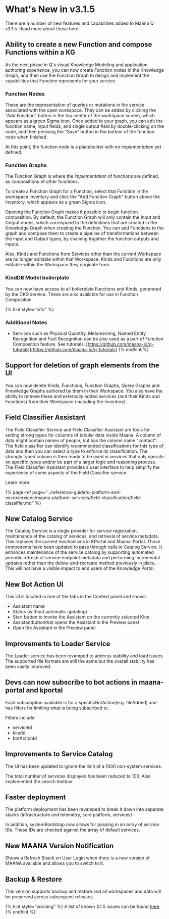 # What's New in v3.1.5

There are a number of new features and capabilities added to Maana Q v3.1.5.  Read more about those here:

## Ability to create a new Function and compose Functions within a KG

As the next phase in Q's visual Knowledge Modeling and application authoring experience, you can now create Function nodes in the Knowledge Graph, and then use the Function Graph to design and implement the capabilities that Function represents for your service.

### **Function Nodes**

These are the representation of queries or mutations in the service associated with the open workspace. They can be added by clicking the "Add Function" button in the top center of the workspace screen, which appears as a green Sigma icon. Once added to your graph, you can edit the function name, input fields, and single output field by double-clicking on the node, and then pressing the "Save" button in the bottom of the function node when finished.

At this point, the function node is a placeholder with no _implementation_ yet defined.

### **Function Graphs**

The Function Graph is where the _implementation_ of functions are defined, as compositions of other functions.

To create a Function Graph for a Function, select that Function in the workspace inventory and click the "Add Function Graph" button above the inventory, which appears as a green Sigma icon.

Opening the Function Graph makes it possible to begin function composition. By default, the Function Graph will only contain the Input and Output nodes, which correspond to the definitions that are created in the Knowledge Graph when creating the Function. You can add Functions to the graph and compose them to create a pipeline of transformations between the Input and Output types, by chaining together the function outputs and inputs.

Also, Kinds and Functions from Services other than the current Workspace are no longer editable within that Workspace. Kinds and Functions are only editable within the Workspace they originate from.

### **KindDB Model boilerplate**

You can now have access to all boilerplate Functions and Kinds, generated by the CKG service. These are also available for use in Function Composition.

{% hint style="info" %}
### **Additional Notes**

* Services such as Physical Quantity, Metalearning, Named Entity Recognition and Fact Recognition can be also used as a part of Function Composition feature. See tutorials: [https://github.com/maana-io/q-tutorials](https://github.com/maana-io/q-tutorials)
{% endhint %}

## Support for deletion of graph elements from the UI

You can now delete Kinds, Functions, Function Graphs, Query Graphs and Knowledge Graphs authored by them in their Workspace. You also have the ability to remove these and externally added services \(and their Kinds and Functions\) from their Workspace \(including the Inventory\).

## Field Classifier Assistant

The Field Classifier Service and Field Classifier Assistant are tools for setting strong types for columns of tabular data inside Maana. A column of data might contain names of people, but has the column name "contact". The field classifier can identify recommended classifications for this type of data and then you can select a type to enforce its classification. The strongly typed column is then ready to be used in services that only operate on specific types and/or be part of a larger logic and reasoning process. The Field Classifier Assistant provides a user interface to help simplify the experience of some aspects of the Field Classifier service.

Learn more:

{% page-ref page="../reference-guide/q-platform-and-microservices/maana-platform-services/field-classification/field-classifier.md" %}

## New Catalog Service

The Catalog Service is a single provider for service registration, maintenance of the catalog of services, and retrieval of service metadata. This replaces the current mechanisms in KPortal and Maana-Portal. Those components have been updated to pass through calls to Catalog Service. It enhances maintenance of the service catalog by supporting automated periodic refresh of service endpoint metadata and performing incremental updates rather than the delete-and-recreate method previously in place. This will not have a visible impact to end users of the Knowledge Portal.

## New Bot Action UI

This UI is located in one of the tabs in the Context panel and shows:

* Assistant name
* Status \(without automatic updating\)
* Start button to invoke the Assistant on the currently selected Kind
* Assistantbuttonthat opens the Assistant in the Preview panel
* Open the Assistant in the Preview panel

## Improvements to Loader Service

The Loader service has been revamped to address stability and load issues. The supported file formats are still the same but the overall stability has been vastly improved.

## Devs can now subscribe to bot actions in maana-portal and kportal

Each subscription available is for a specificBotAction\(e.g. fileAdded\) and has filters for limiting what is being subscribed to.

Filters include:

* serviceId
* kindId
* botActionId

## Improvements to Service Catalog

The UI has been updated to ignore the limit of a 1000 non-system services.

The total number of services displayed has been reduced to 100. Also implemented the search textbox.

## Faster deployment

The platform deployment has been revamped to break it down into separate stacks \(Infrastructure and telemetry, core platform, services\)

In addition, systemBootstrap now allows for passing in an array of service IDs. These IDs are checked against the array of default services.

## New MAANA Version Notification

Shows a Refresh Snack on User Login when there is a new version of MAANA available and allows you to switch to it.

## Backup & Restore

This version supports backup and restore and all workspaces and data will be preserved across subsequent releases.

{% hint style="warning" %}
A list of known 3.1.5 issues can be found [here](v3.1.5-known-issues/).
{% endhint %}

